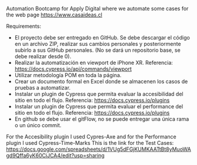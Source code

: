 Automation Bootcamp for Apply Digital where we automate some cases for the web page https://www.casaideas.cl

Requirements:
- El proyecto debe ser entregado en GitHub. Se debe descargar el código en un archivo ZIP, realizar sus cambios personales
y  posteriormente subirlo a sus GitHub personales. (No se dará un repositorio base, se debe realizar desde 0).
- Realizar la automatización en viewport de iPhone XR. Referencia: https://docs.cypress.io/api/commands/viewport 
- Utilizar metodología POM en toda la página. 
- Crear un documento formal en Excel donde se almacenen los casos de pruebas a automatizar.
- Instalar un plugin de Cypress que permita evaluar la accesibilidad del sitio en todo el flujo. Referencia: https://docs.cypress.io/plugins 
- Instalar un plugin de Cypress que permita evaluar el performance del sitio en todo el flujo. Referencia: https://docs.cypress.io/plugins 
- En github se debe usar el gitFlow, no se puede entregar una única rama o un único commit.

For the Accesibility plugin I used Cypres-Axe and for the Performance plugin I used Cypress-Time-Marks
This is the link for the Test Cases: https://docs.google.com/spreadsheets/d/1VUg5dFGjKUMKAATtBt8yMuoWAgd9Qffa6yK60CiJCA4/edit?usp=sharing
